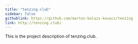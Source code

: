 ```yaml
---
title: "tenzing.club"
sidebar: false
githublink: https://github.com/marton-balazs-kovacs/tenzing
link: http://tenzing.club/
---
```


This is the project description of tenzing.club.